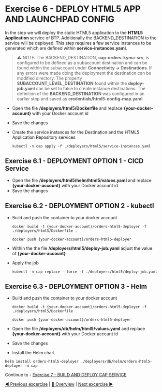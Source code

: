 # Exercise 6 - DEPLOY HTML5 APP AND LAUNCHPAD CONFIG

In the step we will deploy the static HTML5 application to the **HTML5 Application** service of BTP. Additionally the BACKEND_DESTINATION to the service will be deployed. This step requires a few service instances to be generated which are defined within **service-instances.yaml**.

> ⚠ NOTE: The BACKEND_DESTINATION, **cap-orders-kyma-srv,** is configured to be defined as a subaccount destination and can be found within the subaccount under **Connectivity -> Destinations**. If any errors were made doing the deployment the destination can be modified directory. The property **SUBACCOUNT_LEVEL_DESTINATION** found within the **deploy-job.yaml** can be set to false to create instance destinations. The definition of the **BACKEND_DESTINATION** was configured in an earlier step and saved as **credentials/html5-config-map.yaml**

- Open the file **/deployers/html5/Dockerfile** and replace **{your-docker-account}** with your Docker account id
- Save the changes
- Create the service instances for the Destination and the HTML5 Application Repository services

  ```shell
  kubectl -n cap apply -f ./deployers/html5/service-instances.yaml
  ```

## Exercise 6.1 - DEPLOYMENT OPTION 1 - CICD Service

- Open the file **/deployers/html5/helm/html5/values.yaml** and replace **{your-docker-account}** with your Docker account id
- Save the changes

## Exercise 6.2 - DEPLOYMENT OPTION 2 - kubectl

- Build and push the container to your docker account

  ```shell
  docker build -t {your-docker-account}/orders-html5-deployer -f ./deployers/html5/Dockerfile .

  docker push {your-docker-account}/orders-html5-deployer
  ```

- Within the the file **/deployers/html5/deploy-job.yaml** adjust the value of **{your-docker-account}**
- Apply the job

  ```shell
  kubectl -n cap replace --force -f ./deployers/html5/deploy-job.yaml
  ```

## Exercise 6.3 - DEPLOYMENT OPTION 3 - Helm

- Build and push the container to your docker account

  ```shell
  docker build -t {your-docker-account}/orders-html5-deployer -f ./deployers/html5/Dockerfile .

  docker push {your-docker-account}/orders-html5-deployer
  ```

- Open the file **/deployers/db/helm/html5/values.yaml** and replace **{your-docker-account}** with your Docker account id
- Save the changes
- Install the Helm chart

```shell
helm install orders-html5-deployer ./deployers/db/helm/orders-html5-deployer -n cap
```

Continue to - [Exercise 7 - BUILD AND DEPLOY CAP SERVICE](../ex7/README.md)


[◀ Previous excercise](../ex5/README.md) | [🔼 Overview](../../README.md) | [Next excercise ▶](../ex7/README.md)
